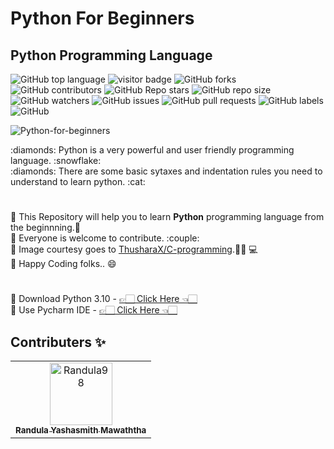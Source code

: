 # Python For Beginners

<h2><strong>Python Programming Language</strong></h2>

![GitHub top language](https://img.shields.io/github/languages/top/Randula98/Python-For-Beginners)
![visitor badge](https://visitor-badge.glitch.me/badge?page_id=Randula98/Python-For-Beginners)
![GitHub forks](https://img.shields.io/github/forks/Randula98/Python-For-Beginners?style=social)
![GitHub contributors](https://img.shields.io/github/contributors/Randula98/Python-For-Beginners)
![GitHub Repo stars](https://img.shields.io/github/stars/Randula98/Python-For-Beginners?style=social)
![GitHub repo size](https://img.shields.io/github/repo-size/Randula98/Python-For-Beginners)
![GitHub watchers](https://img.shields.io/github/watchers/Randula98/Python-For-Beginners?style=social)
![GitHub issues](https://img.shields.io/github/issues/Randula98/Python-For-Beginners)
![GitHub pull requests](https://img.shields.io/github/issues-pr/Randula98/Python-For-Beginners)
![GitHub labels](https://img.shields.io/github/labels/Randula98/Python-For-Beginners/help%20wanted)
![GitHub](https://img.shields.io/github/license/Randula98/Python-For-Beginners)


![Python-for-beginners](https://socialify.git.ci/Randula98/Python-For-Beginners/image?description=1&font=Raleway&forks=1&language=1&name=1&owner=1&pattern=Floating%20Cogs&stargazers=1&theme=Dark)

<p>
:diamonds: Python is a very powerful and user friendly programming language. :snowflake:<br>
:diamonds: There are some basic sytaxes and indentation rules you need to understand to learn python. :cat:<br>
</p>

#

<p>
🔵 This Repository will help you to learn <strong>Python</strong> programming language from the beginnning.🔆<br>
🔵 Everyone is welcome to contribute. :couple:<br>
🔵 Image courtesy goes to <a href = "https://github.com/ThusharaX/C-programming" target="_blank">ThusharaX/C-programming</a>.👨🏻‍ 💻<br>
🔵 Happy Coding folks.. 😄
</p>

#

<p>
🔵  Download Python 3.10 - <a href = "https://www.python.org/ftp/python/3.10.1/python-3.10.1-amd64.exe">👉🏻 Click Here 👈🏻</a><br>
🔵  Use Pycharm IDE - <a href = "https://download.jetbrains.com/python/pycharm-community-2021.3.exe?_ga=2.147965429.370913245.1639553938-63461915.1638647244&_gl=1*xhnvxw*_ga*NjM0NjE5MTUuMTYzODY0NzI0NA..*_ga_V0XZL7QHEB*MTYzOTU1MzkzNi4yLjEuMTYzOTU1Mzk0Ny4w">👉🏻 Click Here 👈🏻</a> 
</p>


<h2><strong>Contributers ✨</strong></h2>

<table>
  <tr>
    <td align="center">
        <a href="https://github.com/Randula98">
            <img src="https://avatars.githubusercontent.com/u/85297495?v=4" width="100(px);" alt="Randula98"/>
            <br />
            <sub><b>Randula Yashasmith Mawaththa</b></sub>
        </a>
    </td>
  </tr>
</table>
